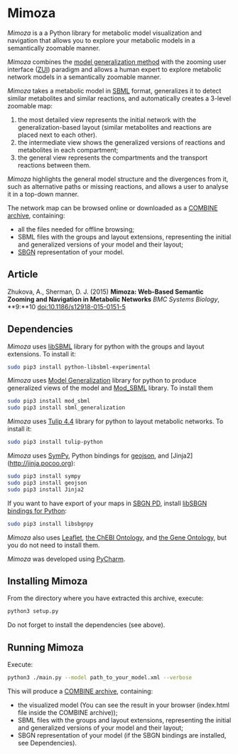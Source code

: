 # Mimoza

*Mimoza* is a a Python library for metabolic model visualization and navigation that allows you
to explore your metabolic models in a semantically zoomable manner.

*Mimoza* combines the [model generalization method](https://github.com/annazhukova/mod_gen)
with the zooming user interface ([ZUI](http://en.wikipedia.org/wiki/Zooming_user_interface))
paradigm and allows a human expert to explore metabolic network models in a semantically zoomable manner.

*Mimoza* takes a metabolic model in [SBML](http://sbml.org) format, generalizes it to detect similar metabolites
and similar reactions, and automatically creates a 3-level zoomable map:

1. the most detailed view represents the initial network with the generalization-based layout
  (similar metabolites and reactions are placed next to each other).
2. the intermediate view shows the generalized versions of reactions and metabolites in each compartment;
3. the general view represents the compartments and the transport reactions between them.

*Mimoza* highlights the general model structure and the divergences from it, such as alternative paths or missing reactions,
and allows a user to analyse it in a top-down manner.

The network map can be browsed online or downloaded as a [COMBINE archive](http://co.mbine.org/documents/archive>), containing:

* all the files needed for offline browsing;
* SBML files with the groups and layout extensions, representing the initial and generalized versions of your model
  and their layout;
* [SBGN](http://www.sbgn.org) representation of your model.


## Article

Zhukova, A., Sherman, D. J. (2015) **Mimoza: Web-Based Semantic Zooming and Navigation in Metabolic Networks** *BMC Systems Biology*, **9:**10
[doi:10.1186/s12918-015-0151-5](http://identifiers.org/doi/10.1186/s12918-015-0151-5)


## Dependencies

*Mimoza* uses [libSBML](http://sbml.org/Software/libSBML) library for python with the groups and layout extensions.
To install it:

```bash
sudo pip3 install python-libsbml-experimental
```

*Mimoza* uses [Model Generalization](https://github.com/annazhukova/mod_gen) library for python 
to produce generalized views of the model and [Mod_SBML](https://github.com/annazhukova/mod_sbml) library.
To install them

```bash
sudo pip3 install mod_sbml
sudo pip3 install sbml_generalization
```

*Mimoza* uses [Tulip 4.4](http://tulip.labri.fr/Documentation/current/tulip-python/html/index.html) library 
for python to layout metabolic networks.
To install it:

```bash
sudo pip3 install tulip-python
```

*Mimoza* uses [SymPy](http://www.sympy.org), Python bindings for [geojson](https://pypi.python.org/pypi/geojson),
and [Jinja2] (http://jinja.pocoo.org):

```bash
sudo pip3 install sympy
sudo pip3 install geojson
sudo pip3 install Jinja2
```

If you want to have export of your maps in [SBGN PD](http://www.sbgn.org), 
install [libSBGN bindings for Python](https://github.com/matthiaskoenig/libsbgn-python):
  
```bash
sudo pip3 install libsbgnpy
```

*Mimoza* also uses [Leaflet](http://leafletjs.com/), [the ChEBI Ontology](http://www.ebi.ac.uk/chebi/),
and [the Gene Ontology](http://geneontology.org), but you do not need to install them.

*Mimoza* was developed using [PyCharm](http://www.jetbrains.com/pycharm).


## Installing Mimoza

From the directory where you have extracted this archive, execute:

```bash
python3 setup.py
```

Do not forget to install the dependencies (see above).


## Running Mimoza

Execute:
  
```bash
python3 ./main.py --model path_to_your_model.xml --verbose
```

This will produce a [COMBINE archive](http://co.mbine.org/documents/archive), containing:

* the visualized model (You can see the result in your browser (index.html file inside the COMBINE archive));
* SBML files with the groups and layout extensions, representing the initial and generalized versions of your model
  and their layout;
* SBGN representation of your model (if the SBGN bindings are installed, see Dependencies).
